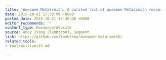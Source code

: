 ```yaml
---
title: 'Awesome Metalsmith: A curated list of awesome Metalsmith resources'
date: 2015-10-01 17:39:00 +0000
posted_date: 2015-10-21 17:40:00 +0000
editor_recommends: ''
content_type: Resource/Website
source: Andy Jiang (lambtron), Segment
link: https://github.com/lambtron/awesome-metalsmith/
related_tools:
- tool/metalsmith.md

---
```

